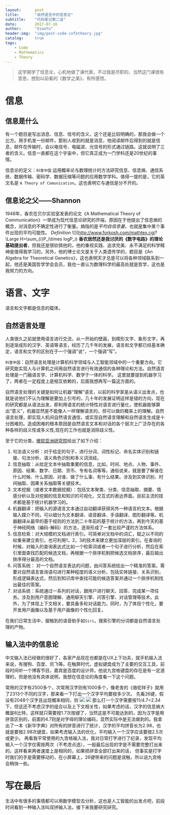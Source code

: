 ```yaml
---
layout:      post
title:       "自然语言中的信息论"
subtitle:    "代码笔记第二话"
date:        2017-07-16
author:      "XiaoYu"
header-img:  "img/post-code-infotheory.jpg"
catalog:     true
tags:
    - Code
    - Mathematics
    - Theory
---
```

>这学期学了信息论，心机地做了课代表，不过我是尽职的，当然这门课很有意思，想到以前看的《数学之美》，有所感悟。

# 信息

## 信息是什么

有一个题目是写出消息、信息、信号的含义，这个还是比较明确的，那我会做一个比方。用手机发一份邮件，那别人收到的就是消息，他阅读邮件后得到的就是信息，邮件在传输时，会以电信号、电磁波、光信号的形式通过链路。这就说明了三者的含义。信息一直都在这个宇宙中，但它真正成为一门学科还是20世纪的事情。

信息论的定义：`科普中国` 运用概率论与数理统计的方法研究信息、信息熵、通信系统、数据传输、密码学、数据压缩等问题的应用数学学科。值得一提的是，它的英文名是 `A Theory of Comunication`。这也表明它与通信是分不开的。

## 信息论之父——Shannon

1948年，香农在贝尔实验室发表的论文《A Mathematical Theory of Communication》一举成为现代信息论研究的开端，原因在于他提出了信息熵的概念，对消息的不确定性进行了衡量。熵指的是*平均自信息量*，也就是集中某个事件出现的平均可能性。
*Definition*
![](http://www.forkosh.com/mathtex.cgi? \Large H=\sum_{i}P_i\times logP_i)
**香农居然还是我讨厌的《数字电路》的理论基础提出者**，但我还是很钦佩他的，他的重视实践、追求完美、永不满足的科学精神是值得我学习的，另外，他的博士论文是关于人类遗传学的，题目是《An Algebra for Theoretical Genetics》，这也表明天才总是可以将各种领域联系到一起，他还是美国哲学学会会员，我也一直认为数理科学的最高处就是哲学，这也是我努力的方向。

# 语言、文字

语言和文字都是信息的载体。

## 自然语言处理

人类很久之前就使用语言进行交流，从一开始的壁画，到楔形文字、象形文字，再到逐渐成形的汉字、英语等语言，经历了几千年的发展，语言和文字都已经基本确定，语言和文字的区别在于一个强调”说“，一个强调“写”。

`科普中国`：自然语言处理是计算机科学领域与人工智能领域中的一个重要方向。它研究能实现人与计算机之间用自然语言进行有效通信的各种理论和方法。自然语言处理是一门融语言学、计算机科学、数学于一体的科学。
这里就要提到机器学习了，两者在一定程度上是相互依赖的，后面我想再写一篇这方面的。

自然语言处理的关键是如何让机器“理解”语言，以前的科学家是从语义出发点，也就是说他们不认为理解是要加上引号的，几十年的发展证明这样是错的方向，现在的研究都是从语法出发，即利用语言的统计特性对语言进行量化，使机器能够算出“意义”，机器显然是不能像人一样理解语言的，但可以做的概率上的理解。自然语言处理，即实现人机间自然语言通信，或实现自然语言理解和自然语言生成是十分困难的。造成困难的根本原因是自然语言文本和对话的各个层次上广泛存在的各种各样的歧义性或多义性,现在的工作也就是消除歧义性。

至于它的分类，[微软亚洲研究院](https://www.zhihu.com/question/19895141/answer/149475410)给出了如下介绍：

1. 句法语义分析：对于给定的句子，进行分词、词性标记、命名实体识别和链接、句法分析、语义角色识别和多义词消歧。
2. 信息抽取：从给定文本中抽取重要的信息，比如，时间、地点、人物、事件、原因、结果、数字、日期、货币、专有名词等等。通俗说来，就是要了解谁在什么时候、什么原因、对谁、做了什么事、有什么结果。涉及到实体识别、时间抽取、因果关系抽取等关键技术。
3. 文本挖掘（或者文本数据挖掘）：包括文本聚类、分类、信息抽取、摘要、情感分析以及对挖掘的信息和知识的可视化、交互式的表达界面。目前主流的技术都是基于统计机器学习的。
4. 机器翻译：把输入的源语言文本通过自动翻译获得另外一种语言的文本。根据输入媒介不同，可以细分为文本翻译、语音翻译、手语翻译、图形翻译等。机器翻译从最早的基于规则的方法到二十年前的基于统计的方法，再到今天的基于神经网络（编码-解码）的方法，逐渐形成了一套比较严谨的方法体系。
5. 信息检索：对大规模的文档进行索引。可简单对文档中的词汇，赋之以不同的权重来建立索引，也可利用1，2，3的技术来建立更加深层的索引。在查询的时候，对输入的查询表达式比如一个检索词或者一个句子进行分析，然后在索引里面查找匹配的候选文档，再根据一个排序机制把候选文档排序，最后输出排序得分最高的文档。
6. 问答系统： 对一个自然语言表达的问题，由问答系统给出一个精准的答案。需要对自然语言查询语句进行某种程度的语义分析，包括实体链接、关系识别，形成逻辑表达式，然后到知识库中查找可能的候选答案并通过一个排序机制找出最佳的答案。
7. 对话系统：系统通过一系列的对话，跟用户进行聊天、回答、完成某一项任务。涉及到用户意图理解、通用聊天引擎、问答引擎、对话管理等技术。此外，为了体现上下文相关，要具备多轮对话能力。同时，为了体现个性化，要开发用户画像以及基于用户画像的个性化回复。

在我们日常生活中，接触到的语音助手如`Siri`，搜索引擎的分词都是自然语言处理的产物。

## 输入法中的信息论

中文输入法已经做的很好了，各家产品现在也都是在UX上下功夫，就手机输入法来说，有搜狗、百度、讯飞等。在触屏时代，虚拟键盘成为了主要的交互工具，前段时间听一个博客节目，嘉宾是百度的设计师，他说九宫格键盘的存在是有一定道理的，但是他没有具体说明，我想在信息论的角度看一下这个问题。

常用的汉字有2500多个，次常用汉字则有1000多个，像老舍的《骆驼祥子》就用了2313个不同的汉字，那来看一下打出一个汉字平均要按多少次。
先看26键，假设有2048个汉字且出现概率相同，则
![](http://latex.codecogs.com/gif.latex?\log{2048}=11)
![](http://latex.codecogs.com/gif.latex?\log{26}=4.7)
那么打一个汉字需要按11/4.7=2.34下，但这还不考虑汉字的组合以及上下文相关性，如果考虑的话，汉字的信息熵大概是8比特，这样就只需要按1.7次按键了，当然这是不可能达到的，因为汉字是用拼音区别的，前面的4.7则是对字母的理论编码，显然实际中是无法做到的。我拿出了一本《新华字典》对所有的拼音进行了统计，汉字的平均拼音长为2.98，也就是要按2.98次键盘，如果考虑输入法的优化，平均输入一个汉字应该要按2.5次或更少。
再看我平常使用的九宫格输入法，我对日常打字进行了纪录，发现平均输入一个汉字仅需按两次（不考虑点选），一般最后出现的字是不需要完整打出来的。这样看来两者速度上是相同的，如果把拼音全部打出来的话，
但事实是打字时我们的手是需要移动的，在小屏幕上，26键带来的问题是误触，所以说九宫格会稍快一些。

# 写在最后

生活中有很多的事情都可以用数学模型去分析，这也是人工智能的出发点吧，前段时间看到一种输入法叫双拼输入法，接下来我要研究研究。


